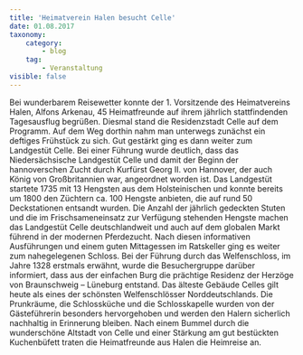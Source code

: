 ```yaml
---
title: 'Heimatverein Halen besucht Celle'
date: 01.08.2017
taxonomy:
    category:
        - blog
    tag:
        - Veranstaltung
visible: false
---
```


Bei wunderbarem Reisewetter konnte der 1. Vorsitzende des Heimatvereins Halen, Alfons Arkenau, 45 Heimatfreunde auf ihrem jährlich stattfindenden Tagesausflug begrüßen. Diesmal stand die Residenzstadt Celle auf dem Programm. Auf dem Weg dorthin nahm man unterwegs zunächst ein deftiges Frühstück zu sich. 
Gut gestärkt ging es dann weiter zum Landgestüt Celle. Bei einer Führung wurde deutlich, dass das Niedersächsische Landgestüt Celle und damit der Beginn der hannoverschen Zucht durch Kurfürst Georg II. von Hannover, der auch König von Großbritannien war, angeordnet worden ist. Das Landgestüt startete 1735 mit 13 Hengsten aus dem Holsteinischen und konnte bereits um 1800 den Züchtern ca. 100 Hengste anbieten, die auf rund 50 Deckstationen entsandt wurden. Die Anzahl der jährlich gedeckten Stuten und die im Frischsameneinsatz zur Verfügung stehenden Hengste machen das Landgestüt Celle deutschlandweit und auch auf dem globalen Markt führend in der modernen Pferdezucht.
Nach diesen informativen Ausführungen und einem guten Mittagessen im Ratskeller ging es weiter zum nahegelegenen Schloss. Bei der Führung durch das Welfenschloss, im Jahre 1328 erstmals erwähnt, wurde die Besuchergruppe darüber informiert, dass aus der einfachen Burg die prächtige Residenz der Herzöge von Braunschweig – Lüneburg entstand. Das älteste Gebäude Celles gilt heute als eines der schönsten Welfenschlösser Norddeutschlands. Die Prunkräume, die Schlossküche und die Schlosskapelle wurden von der Gästeführerin besonders hervorgehoben und werden den Halern sicherlich nachhaltig in Erinnerung bleiben.
Nach einem Bummel durch die wunderschöne Altstadt von Celle und einer Stärkung am gut bestückten Kuchenbüfett traten die Heimatfreunde aus Halen die Heimreise an.
